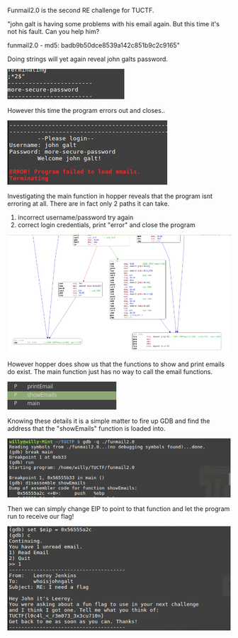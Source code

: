 Funmail2.0 is the second RE challenge for TUCTF.

"john galt is having some problems with his email again. But this time it's not his fault. Can you help him?

funmail2.0 - md5: badb9b50dce8539a142c851b9c2c9165"

Doing strings will yet again reveal john galts password.

![Alt text](./Screenshots/Funmail2_password.png?raw=true "Password")

However this time the program errors out and closes..

![Alt text](./Screenshots/funmail2_login_error.png?raw=true "Not really an error")

Investigating the main function in hopper reveals that the program isnt erroring at all.
There are in fact only 2 paths it can take.
1. incorrect username/password try again
2. correct login credentials, print "error" and close the program

![Alt text](./Screenshots/funmail2_deadend.png?raw=true "Dead end in main")


However hopper does show us that the functions to show and print emails do exist. The main function just has no way to call the email functions.

![Alt text](./Screenshots/funmail2.0_showemails.png?raw=true "Hopper Functions")

Knowing these details it is a simple matter to fire up GDB and find the address that the "showEmails" function is loaded into.

![Alt text](./Screenshots/funmail2_gdb_show_emails.png?raw=true "GDB showEmails memory address")

Then we can simply change EIP to point to that function and let the program run to receive our flag!

![Alt text](./Screenshots/funmail2_flag.png?raw=true "Flag!")
